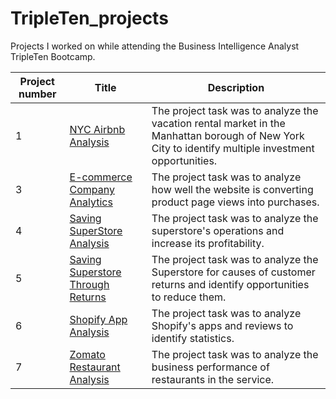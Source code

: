 # TripleTen_projects

Projects I worked on while attending the Business Intelligence Analyst TripleTen Bootcamp.

| Project number | Title | Description |
| -------------- | ----- | ----------- |
| 1 | [NYC Airbnb Analysis](https://docs.google.com/spreadsheets/d/1i3j7VNysGdEfCW7c1hzaeJ7IW-8nQ4aUf21GR7tdEtg/edit?usp=sharing) | The project task was to analyze the vacation rental market in the Manhattan borough of New York City to identify multiple investment opportunities. |
| 3 | [E-commerce Company Analytics](https://docs.google.com/spreadsheets/d/1C0PHG4c2K7dTTzsjGsH6tIaXK0AduHXAplY4_ANaf7Q/edit?usp=sharing) | The project task was to analyze how well the website is converting product page views into purchases. |
| 4 | [Saving SuperStore Analysis](https://public.tableau.com/views/SUWai_Project/Sheet1?:language=en-US&:sid=&:redirect=auth&:display_count=n&:origin=viz_share_link) | The project task was to analyze the superstore's operations and increase its profitability. |
| 5 | [Saving Superstore Through Returns](https://public.tableau.com/views/Project_SuWai/ReturnRatebyProductCategory?:language=en-US&:sid=&:redirect=auth&:display_count=n&:origin=viz_share_link) | The project task was to analyze the Superstore for causes of customer returns and identify opportunities to reduce them. |
| 6 | [Shopify App Analysis](https://github.com/your-username/your-repo-name/tree/main/shopify-app-analysis) | The project task was to analyze Shopify's apps and reviews to identify statistics. |
| 7 | [Zomato Restaurant Analysis](https://public.tableau.com/views/ZOMATOAnalysis1/TotalOrdersperRestaurant?:language=en-US&:sid=&:redirect=auth&:display_count=n&:origin=viz_share_link) | The project task was to analyze the business performance of restaurants in the service.

